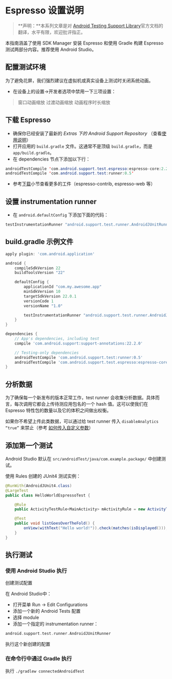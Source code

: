 # Espresso 设置说明

> **声明：**本系列文章是对 [Android Testing Support Library](https://google.github.io/android-testing-support-library/docs/espresso/index.html)官方文档的翻译，水平有限，欢迎批评指正。

本指南涵盖了使用 SDK Manager 安装 Espresso 和使用 Gradle 构建 Espresso 测试两部分内容。推荐使用 Android Studio。

配置测试环境
------

为了避免花屏，我们强烈建议在虚拟机或真实设备上测试时关闭系统动画。

* 在设备上的设置-\>开发者选项中禁用一下三项设置：
> 窗口动画缩放
> 过渡动画缩放
> 动画程序时长缩放

下载 Espresso
-----------

* 确保你已经安装了最新的 *Extras 下的* *Android Support Repository* （查看[使用说明](https://google.github.io/android-testing-support-library/downloads/index.html)）
* 打开应用的 `build.gradle` 文件。这通常不是顶级 `build.gradle`，而是 `app/build.gradle`。
* 在 dependencies 节点下添加以下行：

```java
androidTestCompile 'com.android.support.test.espresso:espresso-core:2.2.2'
androidTestCompile 'com.android.support.test:runner:0.5'
```

* 参考[下载](https://google.github.io/android-testing-support-library/downloads/index.html)小节查看更多的工件（espresso-contrib, espresso-web 等）

设置 instrumentation runner
-------------------------

* 在 `​android.defaultConfig`​ 下添加下面的代码：

```java
testInstrumentationRunner "android.support.test.runner.AndroidJUnitRunner"
```

build.gradle 示例文件
-----------------

```groovy
apply plugin: 'com.android.application'

android {
    compileSdkVersion 22
    buildToolsVersion "22"

    defaultConfig {
        applicationId "com.my.awesome.app"
        minSdkVersion 10
        targetSdkVersion 22.0.1
        versionCode 1
        versionName "1.0"

        testInstrumentationRunner "android.support.test.runner.AndroidJUnitRunner"
    }
}

dependencies {
    // App's dependencies, including test
    compile 'com.android.support:support-annotations:22.2.0'

    // Testing-only dependencies
    androidTestCompile 'com.android.support.test:runner:0.5'
    androidTestCompile 'com.android.support.test.espresso:espresso-core:2.2.2'
}
```

分析数据
----

为了确保每一个新发布的版本正常工作，test runner 会收集分析数据。具体而言，每次调用它都会上传待测应用包名的一个 hash 值。这可以使我们在 Espresso 特性包的数量以及它的体积之间做出权衡。

如果你不希望上传此类数据，可以通过给 test runner 传入 `​disableAnalytics “true”`​ 来禁止（参考 [如何传入自定义参数](https://github.com/googlesamples/android-testing-templates/tree/master/AndroidTestingBlueprint#custom-gradle-command-line-arguments)）

添加第一个测试
-------

Android Studio 默认在 `​src/androidTest/java/com.example.package/`​ 中创建测试。

使用 Rules 创建的 JUnit4 测试实例：

```java
@RunWith(AndroidJUnit4.class)
@LargeTest
public class HelloWorldEspressoTest {

    @Rule
    public ActivityTestRule<MainActivity> mActivityRule = new ActivityTestRule(MainActivity.class);

    @Test
    public void listGoesOverTheFold() {
        onView(withText("Hello world!")).check(matches(isDisplayed()));
    }
}
```

执行测试
----

### 使用 Android Studio 执行

创建测试配置

在 Android Studio中：

* 打开菜单 Run -\> Edit Configurations
* 添加一个新的 Android Tests 配置
* 选择 module
* 添加一个指定的 instrumentation runner：

```groovy
android.support.test.runner.AndroidJUnitRunner
```

执行这个新创建的配置

### 在命令行中通过 Gradle 执行

执行 `​./gradlew connectedAndroidTest`
